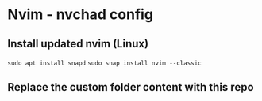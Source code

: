 # Nvim - nvchad config

## Install updated nvim (Linux)
`sudo apt install snapd`
`sudo snap install nvim --classic`


## Replace the custom folder content with this repo

